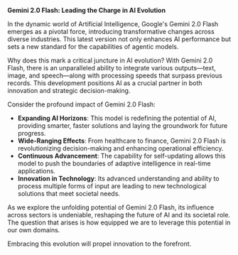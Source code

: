 **Gemini 2.0 Flash: Leading the Charge in AI Evolution**

In the dynamic world of Artificial Intelligence, Google's Gemini 2.0 Flash emerges as a pivotal force, introducing transformative changes across diverse industries. This latest version not only enhances AI performance but sets a new standard for the capabilities of agentic models.

Why does this mark a critical juncture in AI evolution? With Gemini 2.0 Flash, there is an unparalleled ability to integrate various outputs—text, image, and speech—along with processing speeds that surpass previous records. This development positions AI as a crucial partner in both innovation and strategic decision-making.

Consider the profound impact of Gemini 2.0 Flash:

- **Expanding AI Horizons**: This model is redefining the potential of AI, providing smarter, faster solutions and laying the groundwork for future progress.
- **Wide-Ranging Effects**: From healthcare to finance, Gemini 2.0 Flash is revolutionizing decision-making and enhancing operational efficiency.
- **Continuous Advancement**: The capability for self-updating allows this model to push the boundaries of adaptive intelligence in real-time applications.
- **Innovation in Technology**: Its advanced understanding and ability to process multiple forms of input are leading to new technological solutions that meet societal needs.

As we explore the unfolding potential of Gemini 2.0 Flash, its influence across sectors is undeniable, reshaping the future of AI and its societal role. The question that arises is how equipped we are to leverage this potential in our own domains.

Embracing this evolution will propel innovation to the forefront.